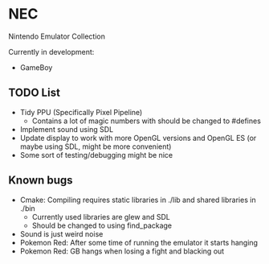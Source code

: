 # NEC
Nintendo Emulator Collection

Currently in development:
* GameBoy

## TODO List
* Tidy PPU (Specifically Pixel Pipeline)
  * Contains a lot of magic numbers with should be changed to #defines
* Implement sound using SDL
* Update display to work with more OpenGL versions and OpenGL ES (or maybe using SDL, might be more convenient)
* Some sort of testing/debugging might be nice

## Known bugs
* Cmake: Compiling requires static libraries in ./lib and shared libraries in ./bin
  * Currently used libraries are glew and SDL
  * Should be changed to using find_package
* Sound is just weird noise
* Pokemon Red: After some time of running the emulator it starts hanging
* Pokemon Red: GB hangs when losing a fight and blacking out